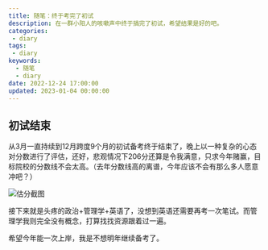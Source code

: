 ```yaml
---
title: 随笔：终于考完了初试
description: 在一群小阳人的咳嗽声中终于搞完了初试，希望结果是好的吧。
categories:
 - diary
tags:
 - diary
keywords:
  - 随笔
  - diary
date: 2022-12-24 17:00:00
updated: 2023-01-04 00:00:00
---
```


## 初试结束

从3月一直持续到12月跨度9个月的初试备考终于结束了，晚上以一种复杂的心态对分数进行了评估，还好，悲观情况下206分还算是令我满意，只求今年赌赢，目标院校的分数线不会太高。（去年分数线高的离谱，今年应该不会有那么多人愿意冲吧？）

![估分截图](https://raw.gitmirror.com/ZhengqiaoWang/blog_resources_1/main/202212251754921.jpg)

接下来就是头疼的政治+管理学+英语了，没想到英语还需要再考一次笔试。而管理学我则完全没有概念，打算找找资源跟着过一遍。

希望今年能一次上岸，我是不想明年继续备考了。
